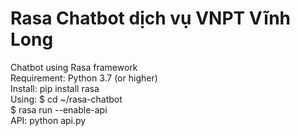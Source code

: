 # Rasa Chatbot dịch vụ VNPT Vĩnh Long
Chatbot using Rasa framework <br>
Requirement: Python 3.7 (or higher) <br>
Install: pip install rasa <br>
Using: $ cd ~/rasa-chatbot <br> $ rasa run --enable-api<br>
API: python api.py
